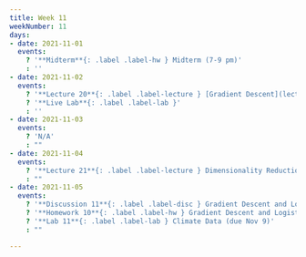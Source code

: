 ```yaml
---
title: Week 11
weekNumber: 11
days:
- date: 2021-11-01
  events:
    ? '**Midterm**{: .label .label-hw } Midterm (7-9 pm)'
    : ''
- date: 2021-11-02
  events:
    ? '**Lecture 20**{: .label .label-lecture } [Gradient Descent](lecture/lec20)'
    ? '**Live Lab**{: .label .label-lab }'
    : ''
- date: 2021-11-03
  events:
    ? 'N/A'
    : ""
- date: 2021-11-04
  events:
    ? '**Lecture 21**{: .label .label-lecture } Dimensionality Reduction & PCA'
    : ""
- date: 2021-11-05
  events:
    ? '**Discussion 11**{: .label .label-disc } Gradient Descent and Logistic Regression I'
    ? '**Homework 10**{: .label .label-hw } Gradient Descent and Logistic Regression (due Nov 11)'
    ? '**Lab 11**{: .label .label-lab } Climate Data (due Nov 9)'
    : ""

---
```

